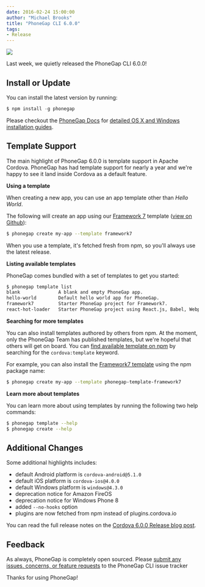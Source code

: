 ```yaml
---
date: 2016-02-24 15:00:00
author: "Michael Brooks"
title: "PhoneGap CLI 6.0.0"
tags:
- Release
---
```


<img src="/uploads/blog/2016-02/phonegap-cli-6-0-0.png" style="max-width:746px" />

Last week, we quietly released the PhoneGap CLI 6.0.0!

## Install or Update

You can install the latest version by running:

```javascript
$ npm install -g phonegap
```

Please checkout the [PhoneGap Docs](http://docs.phonegap.com/) for [detailed OS X and Windows installation guides](http://docs.phonegap.com/references/phonegap-cli/install/).

## Template Support

The main highlight of PhoneGap 6.0.0 is template support in Apache Cordova. PhoneGap has had template support for nearly a year and we're happy to see it land inside Cordova as a default feature.

**Using a template**

When creating a new app, you can use an app template other than _Hello World_.

The following will create an app using our [Framework 7](http://framework7.io/) template ([view on Github](github.com/phonegap/phonegap-template-framework7)):

```bash
$ phonegap create my-app --template framework7
```

When you use a template, it's fetched fresh from npm, so you'll always use the latest release.

**Listing available templates**

PhoneGap comes bundled with a set of templates to get you started:

```bash
$ phonegap template list
blank              A blank and empty PhoneGap app.
hello-world        Default hello world app for PhoneGap.
framework7         Starter PhoneGap project for Framework7.
react-hot-loader   Starter PhoneGap project using React.js, Babel, Webpack and Hot Reloading.
```

**Searching for more templates**

You can also install templates authored by others from npm. At the moment, only the PhoneGap Team has published templates, but we're hopeful that others will get on board. You can [find available template on npm](https://www.npmjs.com/search?q=cordova%3Atemplate) by searching for the `cordova:template` keyword.

For example, you can also install the [Framework7 template](https://www.npmjs.com/package/phonegap-template-framework7) using the npm package name:

```bash
$ phonegap create my-app --template phonegap-template-framework7
```

**Learn more about templates**

You can learn more about using templates by running the following two help commands:

```bash
$ phonegap template --help
$ phonegap create --help
```

## Additional Changes

Some additional highlights includes:

- default Android platform is `cordova-android@5.1.0`
- default iOS platform is `cordova-ios@4.0.0`
- default Windows platform is `windows@4.3.0`
- deprecation notice for Amazon FireOS
- deprecation notice for Windows Phone 8
- added `--no-hooks` option
- plugins are now fetched from npm instead of plugins.cordova.io

You can read the full release notes on the [Cordova 6.0.0 Release blog post](http://cordova.apache.org/news/2016/01/28/tools-release.html).

## Feedback

As always, PhoneGap is completely open sourced. Please [submit any issues, concerns, or feature requests](https://github.com/phonegap/phonegap-cli/issues) to the PhoneGap CLI issue tracker

Thanks for using PhoneGap!

